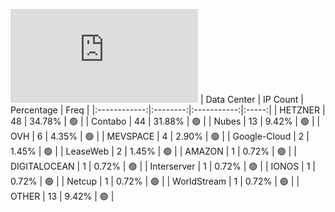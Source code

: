 ![Diagramm](https://github.com/obajay/StateSync-snapshots/blob/main/Projects/Lava/1/README.md)
| Data Center | IP Count | Percentage | Freq |
|:------------:|:--------:|:-----------:|:-----:|
| HETZNER | 48 | 34.78% | 🟢 |
| Contabo | 44 | 31.88% | 🟢 |
| Nubes | 13 | 9.42% | 🟢 |
| OVH | 6 | 4.35% | 🟢 |
| MEVSPACE | 4 | 2.90% | 🟢 |
| Google-Cloud | 2 | 1.45% | 🟢 |
| LeaseWeb | 2 | 1.45% | 🟢 |
| AMAZON | 1 | 0.72% | 🟢 |
| DIGITALOCEAN | 1 | 0.72% | 🟢 |
| Interserver | 1 | 0.72% | 🟢 |
| IONOS | 1 | 0.72% | 🟢 |
| Netcup | 1 | 0.72% | 🟢 |
| WorldStream | 1 | 0.72% | 🟢 |
| OTHER | 13 | 9.42% | 🟢 |